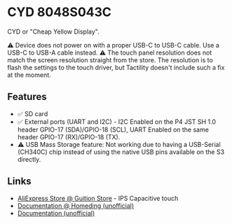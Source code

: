 # CYD 8048S043C

CYD or "Cheap Yellow Display". 

⚠️ Device does not power on with a proper USB-C to USB-C cable. Use a USB-C to USB-A cable instead.
⚠️ The touch panel resolution does not match the screen resolution straight from the store.
The resolution is to flash the settings to the touch driver, but Tactility doesn't include such a fix at the moment.

## Features

- ✅ SD card
- ✅ External ports (UART and I2C) - I2C Enabled on the P4 JST SH 1.0 header GPIO-17 (SDA)/GPIO-18 (SCL), UART Enabled on the same header GPIO-17 (RX)/GPIO-18 (TX).
- ⚠️ USB Mass Storage feature: Not working due to having a USB-Serial (CH340C) chip instead of using the native USB pins available on the S3 directly.

## Links

- [AliExpress Store @ Guition Store](https://www.aliexpress.com/item/1005006625303218.html) - IPS Capacitive touch
- [Documentation @ Homeding (unofficial)](https://homeding.github.io/boards/esp32s3/panel-8048S043.htm)
- [Documentation (unofficial)](https://github.com/Shadowtrance/esp328048s043c)

